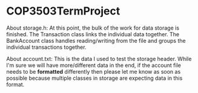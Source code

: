 # COP3503TermProject

About storage.h:
At this point, the bulk of the work for data storage is finished. The Transaction class links the individual data together. The BankAccount class handles reading/writing from the file and groups the individual transactions together.

About account.txt:
This is the data I used to test the storage header. While I'm sure we will have more/different data in the end, if the account file needs to be **formatted** differently then please let me know as soon as possible because multiple classes in storage are expecting data in this format.
